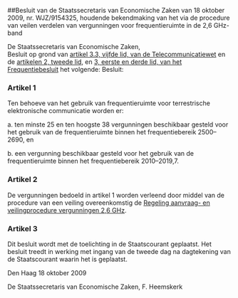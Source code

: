 <meta http-equiv='Content-Type' content='text/html; charset=utf-8' />

##Besluit van de Staatssecretaris van Economische Zaken van 18 oktober 2009, nr. WJZ/9154325, houdende bekendmaking van het via de procedure van veilen verdelen van vergunningen voor frequentieruimte in de 2,6 GHz-band

De Staatssecretaris van Economische Zaken,  
Besluit op grond van [artikel 3.3, vijfde lid, van de Telecommunicatiewet](../../../../../../../../../../../../wet/telecommunicatiewet/BWBR0009950/README.md) en de [artikelen 2, tweede lid](../../../../../../../../../../../../AMvB/frequentiebesluit/BWBR0009997/README.md), en [3, eerste en derde lid, van het Frequentiebesluit](../../../../../../../../../../../../AMvB/frequentiebesluit/BWBR0009997/README.md) het volgende:
Besluit:    

### Artikel  1  

Ten behoeve van het gebruik van frequentieruimte voor terrestrische elektronische communicatie worden er: 

a. ten minste 25 en ten hoogste 38 vergunningen beschikbaar gesteld voor het gebruik van de frequentieruimte binnen het frequentiebereik 2500–2690, en  

b. een vergunning beschikbaar gesteld voor het gebruik van de frequentieruimte binnen het frequentiebereik 2010–2019,7.   

### Artikel  2  

De vergunningen bedoeld in artikel 1 worden verleend door middel van de procedure van een veiling overeenkomstig de [Regeling aanvraag- en veilingprocedure vergunningen 2,6 GHz](../../../../../../../../../../../../ministeriele-regeling/regeling/aanvraag-/en/veilingprocedure/vergunningen/26/ghz/BWBR0026545/README.md). 

### Artikel  3  

Dit besluit wordt met de toelichting in de Staatscourant geplaatst. Het besluit treedt in werking met ingang van de tweede dag na dagtekening van de Staatscourant waarin het is geplaatst. 

Den Haag 
18 oktober 2009   

De 
Staatssecretaris van Economische Zaken, 
F. Heemskerk     
